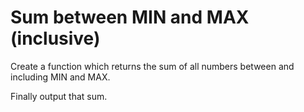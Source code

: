 # Sum between MIN and MAX (inclusive)

Create a function which returns the sum of all numbers between and including MIN and MAX.

Finally output that sum.
